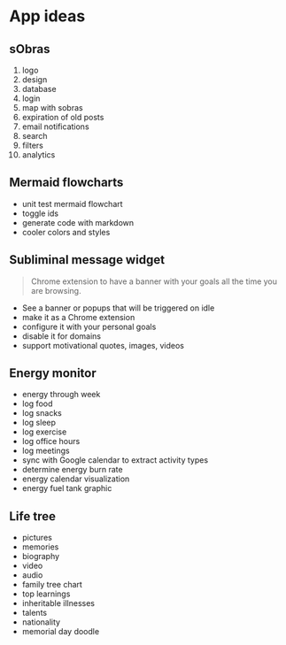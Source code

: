 # App ideas

## sObras



1. logo
2. design 
3. database 
4. login 
5. map with sobras
6. expiration of old posts 
7. email notifications 
8. search 
9. filters
10. analytics 


## Mermaid flowcharts

* unit test mermaid flowchart 
* toggle ids 
* generate code with markdown
* cooler colors and styles

## Subliminal message widget

> Chrome extension to have a banner with your goals all the time you are browsing.

- See a banner or popups that will be triggered on idle
- make it as a Chrome extension
- configure it with your personal goals
- disable it for domains
- support motivational quotes, images, videos

## Energy monitor

* energy through week
* log food
* log snacks
* log sleep
* log exercise 
* log office hours
* log meetings
* sync with Google calendar to extract activity types 
* determine energy burn rate 
* energy calendar visualization 
* energy fuel tank graphic

## Life tree

* pictures 
* memories 
* biography 
* video 
* audio 
* family tree chart 
* top learnings
* inheritable illnesses 
* talents
* nationality
* memorial day doodle

